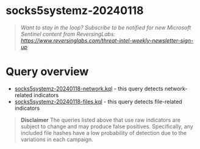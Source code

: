 # socks5systemz-20240118

> *Want to stay in the loop? Subscribe to be notified for new Microsoft Sentinel content from ReversingLabs: https://www.reversinglabs.com/threat-intel-weekly-newsletter-sign-up*

# Query overview

* [socks5systemz-20240118-network.kql](./socks5systemz-20240118-network.kql) - this query detects network-related indicators
* [socks5systemz-20240118-files.kql](./socks5systemz-20240118-files.kql) - this query detects file-related indicators

> **Disclaimer**
> The queries listed above that use raw indicators are subject to change and may produce false positives. Specifically, any included file hashes have a low probability of detection due to the variations in each campaign. 